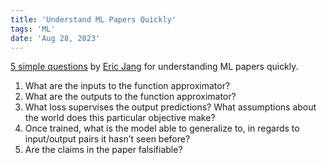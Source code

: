 ```yaml
---
title: 'Understand ML Papers Quickly'
tags: 'ML'
date: 'Aug 28, 2023'
---
```


[5 simple questions](https://evjang.com/2021/01/25/understanding-ml.html?curius=2021) by [Eric Jang](https://evjang.com/) for understanding ML papers quickly.

1. What are the inputs to the function approximator?
2. What are the outputs to the function approximator?
3. What loss supervises the output predictions? What assumptions about the world does this particular objective make?
4. Once trained, what is the model able to generalize to, in regards to input/output pairs it hasn’t seen before?
5. Are the claims in the paper falsifiable?
